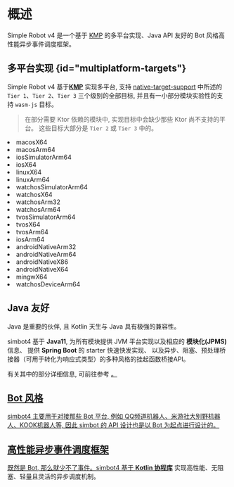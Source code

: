 # 概述

Simple Robot v4 是一个基于 [KMP](https://kotlinlang.org/docs/multiplatform.html)
的多平台实现、Java API 友好的 Bot 风格高性能异步事件调度框架。

## 多平台实现 {id="multiplatform-targets"}

Simple Robot v4 基于[**KMP**](https://kotlinlang.org/docs/multiplatform.html) 实现多平台, 
支持 [native-target-support](https://kotlinlang.org/docs/native-target-support.html)
中所述的 `Tier 1`、`Tier 2`、`Tier 3` 三个级别的全部目标, 
并且有一小部分模块实验性的支持 `wasm-js` 目标。

> 在部分需要 Ktor 依赖的模块中, 实现目标中会缺少那些 Ktor 尚不支持的平台。
> 这些目标大部分是 `Tier 2` 或 `Tier 3` 中的。

<procedure collapsible="true" title="支持目标列表">
<list>
<li>macosX64</li>
<li>macosArm64</li>
<li>iosSimulatorArm64</li>
<li>iosX64</li>

<li>linuxX64</li>
<li>linuxArm64</li>
<li>watchosSimulatorArm64</li>
<li>watchosX64</li>
<li>watchosArm32</li>
<li>watchosArm64</li>
<li>tvosSimulatorArm64</li>
<li>tvosX64</li>
<li>tvosArm64</li>
<li>iosArm64</li>

<li>androidNativeArm32</li>
<li>androidNativeArm64</li>
<li>androidNativeX86</li>
<li>androidNativeX64</li>
<li>mingwX64</li>
<li>watchosDeviceArm64</li>
</list>
</procedure>

## Java 友好

Java 是重要的伙伴, 且 Kotlin 天生与 Java 具有极强的兼容性。

simbot4 基于 **Java11**, 为所有模块提供 JVM 平台实现以及相应的 **模块化(JPMS)** 信息、
提供 **Spring Boot** 的 starter 快速快发实现、
以及异步、阻塞、预处理桥接器（可用于转化为响应式类型）的多种风格的挂起函数桥接API。

有关其中的部分详细信息, 可前往参考 
<a href="java-friendly.md" /> 。

## Bot 风格

simbot4 主要用于对接那些 Bot 平台, 例如 QQ频道机器人、米游社大别野机器人、KOOK机器人等, 
因此 simbot 的 API 设计也是以 Bot 为起点进行设计的。

## 高性能异步事件调度框架

既然是 Bot, 那么就少不了事件。simbot4 基于 [**Kotlin 协程库**](https://kotlinlang.org/docs/coroutines-overview.html)
实现高性能、无阻塞、轻量且灵活的异步调度机制。